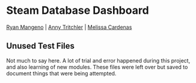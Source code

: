 # Steam Database Dashboard
[Ryan Mangeno](https://github.com/Ryndine) | [Anny Tritchler](https://github.com/tritchlin/) | [Melissa Cardenas](https://github.com/melcardenas28)

## Unused Test Files

Not much to say here. A lot of trial and error happened during this project, and also learning of new modules. These files were left over but saved to document things that were being attempted.
